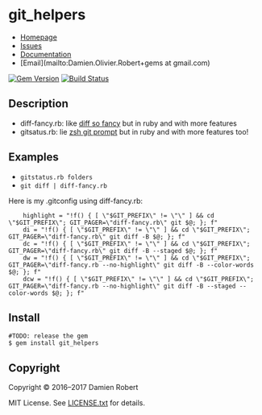 # git_helpers

* [Homepage](https://github.com/DamienRobert/git_helpers#readme)
* [Issues](https://github.com/DamienRobert/git_helpers/issues)
* [Documentation](http://rubydoc.info/gems/git_helpers)
* [Email](mailto:Damien.Olivier.Robert+gems at gmail.com)

[![Gem Version](https://img.shields.io/gem/v/git_helpers.svg)](https://rubygems.org/gems/git_helpers)
[![Build Status](https://travis-ci.org/DamienRobert/git_helpers.svg?branch=master)](https://travis-ci.org/DamienRobert/git_helpers)

## Description

- diff-fancy.rb: like [diff so fancy](https://github.com/so-fancy/diff-so-fancy) but in ruby and with more features
- gitsatus.rb: lie [zsh git prompt](https://github.com/olivierverdier/zsh-git-prompt) but in ruby and with more features too!

## Examples

- `gitstatus.rb folders`
- `git diff | diff-fancy.rb`

Here is my .gitconfig using diff-fancy.rb:

~~~
	highlight = "!f() { [ \"$GIT_PREFIX\" != \"\" ] && cd \"$GIT_PREFIX\"; GIT_PAGER=\"diff-fancy.rb\" git $@; }; f"
	di = "!f() { [ \"$GIT_PREFIX\" != \"\" ] && cd \"$GIT_PREFIX\"; GIT_PAGER=\"diff-fancy.rb\" git diff -B $@; }; f"
	dc = "!f() { [ \"$GIT_PREFIX\" != \"\" ] && cd \"$GIT_PREFIX\"; GIT_PAGER=\"diff-fancy.rb\" git diff -B --staged $@; }; f"
	dw = "!f() { [ \"$GIT_PREFIX\" != \"\" ] && cd \"$GIT_PREFIX\"; GIT_PAGER=\"diff-fancy.rb --no-highlight\" git diff -B --color-words $@; }; f"
	dcw = "!f() { [ \"$GIT_PREFIX\" != \"\" ] && cd \"$GIT_PREFIX\"; GIT_PAGER=\"diff-fancy.rb --no-highlight\" git diff -B --staged --color-words $@; }; f"
~~~

## Install

    #TODO: release the gem
    $ gem install git_helpers

## Copyright

Copyright © 2016–2017 Damien Robert

MIT License. See [LICENSE.txt](./LICENSE.txt) for details.
